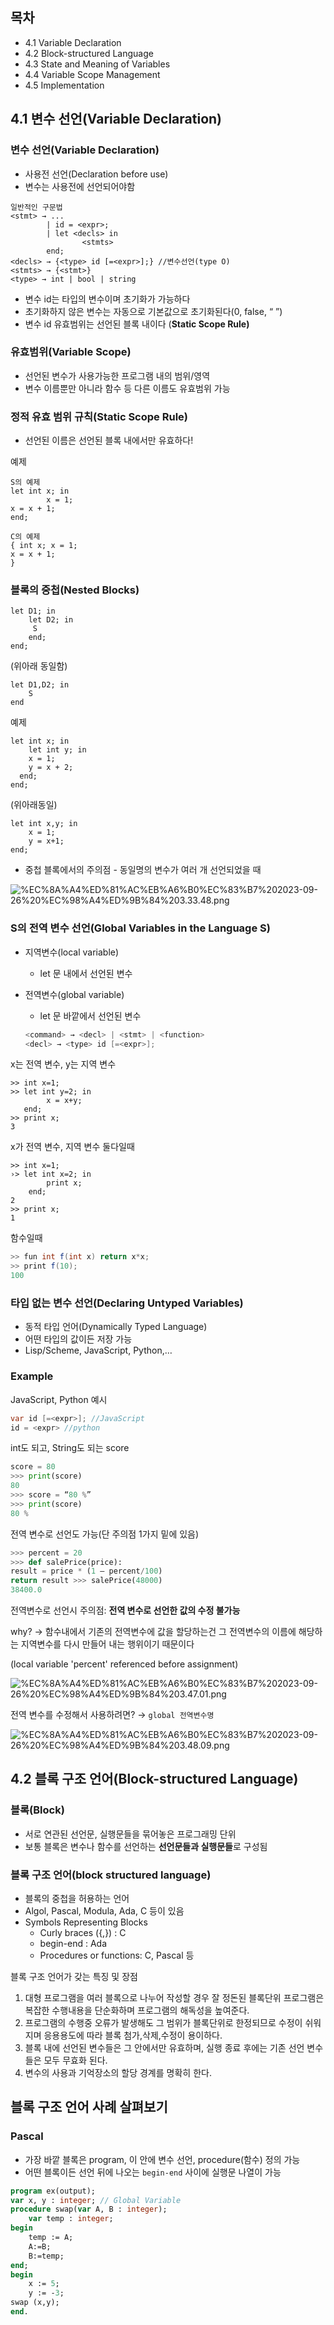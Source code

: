 ## 목차

- 4.1 Variable Declaration
- 4.2 Block-structured Language
- 4.3 State and Meaning of Variables
- 4.4 Variable Scope Management
- 4.5 Implementation

## 4.1 변수 선언(Variable Declaration)

### 변수 선언(Variable Declaration)

- 사용전 선언(Declaration before use)
- 변수는 사용전에 선언되어야함

```
일반적인 구문법
<stmt> → ...
        | id = <expr>;
        | let <decls> in
                <stmts> 
		end;
<decls> → {<type> id [=<expr>];} //변수선언(type O)
<stmts> → {<stmt>}
<type> → int | bool | string
```

- 변수 id는 <type>타입의 변수이며 초기화가 가능하다
- 초기화하지 않은 변수는 자동으로 기본값으로 초기화된다(0, false, “ ”)
- 변수 id 유효범위는 선언된 블록 내이다 (**Static Scope Rule)**

### 유효범위(**Variable Scope**)

- 선언된 변수가 사용가능한 프로그램 내의 범위/영역
- 변수 이름뿐만 아니라 함수 등 다른 이름도 유효범위 가능

### 정적 유효 범위 규칙(Static Scope Rule)

- 선언된 이름은 선언된 블록 내에서만 유효하다!

예제

```
S의 예제 
let int x; in
        x = 1;
x = x + 1;
end;

C의 예제
{ int x; x = 1;
x = x + 1;
}
```

### 블록의 중첩(Nested Blocks)

```
let D1; in
    let D2; in
	 S
    end;
end;
```

(위아래 동일함)

```
let D1,D2; in
	S
end
```

예제

```
let int x; in
    let int y; in
    x = 1;
    y = x + 2;
  end;
end;
```

(위아래동일)

```
let int x,y; in
    x = 1;
    y = x+1;
end;
```

- 중첩 블록에서의 주의점 - 동일명의 변수가 여러 개 선언되었을 때

![%EC%8A%A4%ED%81%AC%EB%A6%B0%EC%83%B7%202023-09-26%20%EC%98%A4%ED%9B%84%203.33.48.png](..%2F..%2F..%2FDownloads%2F%25EC%258A%25A4%25ED%2581%25AC%25EB%25A6%25B0%25EC%2583%25B7%25202023-09-26%2520%25EC%2598%25A4%25ED%259B%2584%25203.33.48.png)

### S의 전역 변수 선언(**Global Variables in the Language S**)

- 지역변수(local variable)
    - let 문 내에서 선언된 변수
- 전역변수(global variable)
    - let 문 바깥에서 선언된 변수

    ```java
    <command> → <decl> | <stmt> | <function>
    <decl> → <type> id [=<expr>];
    ```


x는 전역 변수, y는 지역 변수

```
>> int x=1;
>> let int y=2; in 
        x = x+y;
   end; 
>> print x;
3
```

x가 전역 변수, 지역 변수 둘다일때

```
>> int x=1;
›> let int x=2; in
        print x; 
    end;
2
>> print x; 
1
```

함수일때

```java
>> fun int f(int x) return x*x;
>> print f(10); 
100
```

### 타입 없는 변수 선언(**Declaring Untyped Variables**)

- 동적 타입 언어(Dynamically Typed Language)
- 어떤 타입의 값이든 저장 가능
- Lisp/Scheme, JavaScript, Python,…

### Example

JavaScript, Python 예시

```java
var id [=<expr>]; //JavaScript
id = <expr> //python
```

int도 되고, String도 되는 score

```python
score = 80
>>> print(score) 
80
>>> score = “80 %” 
>>> print(score)
80 %
```

전역 변수로 선언도 가능(단 주의점 1가지 밑에 있음)

```python
>>> percent = 20
>>> def salePrice(price):
result = price * (1 – percent/100)
return result >>> salePrice(48000)
38400.0
```

전역변수로 선언시 주의점: **전역 변수로 선언한 값의 수정 불가능**

why? → 함수내에서 기존의 전역변수에 값을 할당하는건  그 전역변수의 이름에 해당하는 지역변수를 다시 만들어 내는 행위이기 때문이다

(local variable 'percent' referenced before assignment)

![%EC%8A%A4%ED%81%AC%EB%A6%B0%EC%83%B7%202023-09-26%20%EC%98%A4%ED%9B%84%203.47.01.png](..%2F..%2F..%2FDownloads%2F%25EC%258A%25A4%25ED%2581%25AC%25EB%25A6%25B0%25EC%2583%25B7%25202023-09-26%2520%25EC%2598%25A4%25ED%259B%2584%25203.47.01.png)

전역 변수를 수정해서 사용하려면? → `global 전역변수명`

![%EC%8A%A4%ED%81%AC%EB%A6%B0%EC%83%B7%202023-09-26%20%EC%98%A4%ED%9B%84%203.48.09.png](..%2F..%2F..%2FDownloads%2F%25EC%258A%25A4%25ED%2581%25AC%25EB%25A6%25B0%25EC%2583%25B7%25202023-09-26%2520%25EC%2598%25A4%25ED%259B%2584%25203.48.09.png)

## 4.2 블록 구조 언어(**Block-structured Language)**

### 블록(Block)

- 서로 연관된 선언문, 실행문들을 묶어놓은 프로그래밍 단위
- 보통 블록은 변수나 함수를 선언하는 **선언문들과 실행문들**로 구성됨

### 블록 구조 언어(block structured language)

- 블록의 중첩을 허용하는 언어
- Algol, Pascal, Modula, Ada, C 등이 있음
- Symbols Representing Blocks
    - Curly braces ({,}) : C
    - begin-end : Ada
    - Procedures or functions: C, Pascal 등

블록 구조 언어가 갖는 특징 및 장점

1. 대형 프로그램을 여러 블록으로 나누어 작성할 경우 잘 정돈된 블록단위 프로그램은 복잡한 수행내용을 단순화하며 프로그램의 해독성을 높여준다.
2. 프로그램의 수행중 오류가 발생해도 그 범위가 블록단위로 한정되므로 수정이 쉬워지며 응용용도에 따라 블록 첨가,삭제,수정이 용이하다.
3. 블록 내에 선언된 변수들은 그 안에서만 유효하며, 실행 종료 후에는 기존 선언 변수들은 모두 무효화 된다.
4. 변수의 사용과 기억장소의 할당 경계를 명확히 한다.

## 블록 구조 언어 사례 살펴보기

### Pascal

- 가장 바깥 블록은 program, 이 안에 변수 선언, procedure(함수) 정의 가능
- 어떤 블록이든 선언 뒤에 나오는 `begin-end` 사이에 실행문 나열이 가능

```pascal
program ex(output);
var x, y : integer; // Global Variable 
procedure swap(var A, B : integer);
    var temp : integer; 
begin
    temp := A; 
    A:=B; 
    B:=temp;
end; 
begin
    x := 5; 
    y := -3;
swap (x,y); 
end.
```